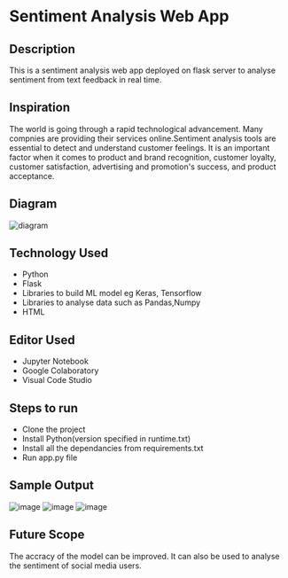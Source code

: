 # Sentiment Analysis Web App
## Description
This is a sentiment analysis web app deployed on flask server to analyse sentiment from text feedback in real time.
## Inspiration
The world is going through a rapid technological advancement. Many compnies are providing their services online.Sentiment analysis tools are essential to detect and understand customer feelings. It is an important factor when it comes to product and brand recognition, customer loyalty, customer satisfaction, advertising and promotion's success, and product acceptance.
## Diagram
![diagram](https://user-images.githubusercontent.com/91466704/189839801-dcd89f8a-1fbd-410d-a014-7cc0cdd19636.png)
## Technology Used
* Python
* Flask 
* Libraries to build ML model eg Keras, Tensorflow
* Libraries to analyse data such as Pandas,Numpy
* HTML
## Editor Used
* Jupyter Notebook
* Google Colaboratory
* Visual Code Studio
## Steps to run
* Clone the project
* Install Python(version specified in runtime.txt)
* Install all the dependancies from requirements.txt
* Run app.py file
## Sample Output
![image](https://user-images.githubusercontent.com/91466704/171982099-f9a533aa-1e5e-49a4-8420-cef82a197a5d.png)
![image](https://user-images.githubusercontent.com/91466704/171982186-64f8f876-f5bf-4945-948a-c6c9ea29690b.png)
![image](https://user-images.githubusercontent.com/91466704/171982281-ae33e55e-f054-4979-a1eb-d020042aa7f6.png)
## Future Scope
The accracy of the model can be improved. It can also be used to analyse the sentiment of social media users.




